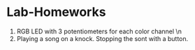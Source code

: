 # Lab-Homeworks

1) RGB LED with 3 potentiometers for each color channel \n
2) Playing a song on a knock. Stopping the sont with a button.
